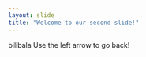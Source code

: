 ```yaml
---
layout: slide
title: "Welcome to our second slide!"
---
```

bilibala
Use the left arrow to go back!
